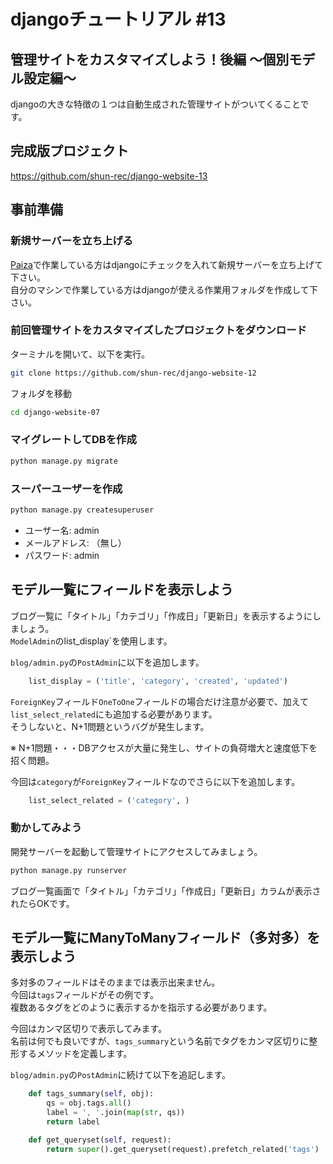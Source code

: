 # djangoチュートリアル #13

## 管理サイトをカスタマイズしよう！後編 〜個別モデル設定編〜

djangoの大きな特徴の１つは自動生成された管理サイトがついてくることです。  

## 完成版プロジェクト

<https://github.com/shun-rec/django-website-13>

## 事前準備

### 新規サーバーを立ち上げる

[Paiza](https://paiza.cloud)で作業している方はdjangoにチェックを入れて新規サーバーを立ち上げて下さい。  
自分のマシンで作業している方はdjangoが使える作業用フォルダを作成して下さい。

### 前回管理サイトをカスタマイズしたプロジェクトをダウンロード

ターミナルを開いて、以下を実行。

```sh
git clone https://github.com/shun-rec/django-website-12
```

フォルダを移動

```sh
cd django-website-07
```

### マイグレートしてDBを作成

```sh
python manage.py migrate
```

### スーパーユーザーを作成

```sh
python manage.py createsuperuser
```

* ユーザー名: admin
* メールアドレス: （無し）
* パスワード: admin

## モデル一覧にフィールドを表示しよう

ブログ一覧に「タイトル」「カテゴリ」「作成日」「更新日」を表示するようにしましょう。  
`ModelAdmin`のlist_display`を使用します。

`blog/admin.py`の`PostAdmin`に以下を追加します。

```py
    list_display = ('title', 'category', 'created', 'updated')
```

`ForeignKey`フィールド`OneToOne`フィールドの場合だけ注意が必要で、加えて`list_select_related`にも追加する必要があります。  
そうしないと、N+1問題というバグが発生します。

※ N+1問題・・・DBアクセスが大量に発生し、サイトの負荷増大と速度低下を招く問題。

今回は`category`が`ForeignKey`フィールドなのでさらに以下を追加します。

```py
    list_select_related = ('category', )
```

### 動かしてみよう

開発サーバーを起動して管理サイトにアクセスしてみましょう。  

```sh
python manage.py runserver
```

ブログ一覧画面で「タイトル」「カテゴリ」「作成日」「更新日」カラムが表示されたらOKです。

## モデル一覧にManyToManyフィールド（多対多）を表示しよう

多対多のフィールドはそのままでは表示出来ません。  
今回は`tags`フィールドがその例です。  
複数あるタグをどのように表示するかを指示する必要があります。

今回はカンマ区切りで表示してみます。    
名前は何でも良いですが、`tags_summary`という名前でタグをカンマ区切りに整形するメソッドを定義します。

`blog/admin.py`の`PostAdmin`に続けて以下を追記します。

```py
    def tags_summary(self, obj):
        qs = obj.tags.all()
        label = ', '.join(map(str, qs))
        return label
```



```py
    def get_queryset(self, request):
        return super().get_queryset(request).prefetch_related('tags')
```








